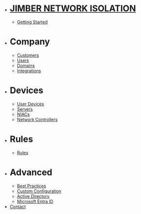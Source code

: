 <!-- docs/_sidebar.md -->


* # [JIMBER NETWORK ISOLATION](./)
  * [Getting Started](./gettingstarted/index)
* # Company
  * [Customers](./company/customers/customers)
  * [Users](./company/users/users)
  * [Domains](./company/domains/domains)
  * [Integrations](./company/integrations/integrations)
* # Devices
  * [User Devices](./devices/userdevices/userdevices)
  * [Servers](./devices/servers/servers)
  * [NIACs](./devices/niacs)
  * [Network Controllers](./devices/networkcontrollers)
* # Rules
  * [Rules](./rules/rules)
* # Advanced
  * [Best Practices](./advanced/bestpractices)
  * [Custom Configuration](./advanced/customconfiguration)
  * [Active Directory](./advanced/activedirectory)
  * [Microsoft Entra ID](./advanced/entraid)
* [Contact](./contact/index)
